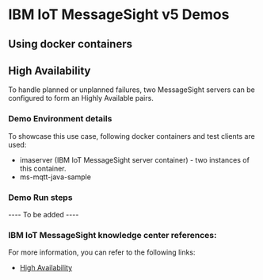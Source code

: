 # IBM IoT MessageSight v5 Demos
## Using docker containers

## High Availability

To handle planned or unplanned failures, two MessageSight servers can be configured to form an Highly Available pairs.

### Demo Environment details

To showcase this use case, following docker containers and test clients are used:

- imaserver (IBM IoT MessageSight server container) - two instances of this container.
- ms-mqtt-java-sample


### Demo Run steps

---- To be added ----


### IBM IoT MessageSight knowledge center references:

For more information, you can refer to the following links:

- [High Availability](https://www.ibm.com/support/knowledgecenter/SSWMAJ_5.0.0/com.ibm.ism.doc/Overview/ov40000.html)

